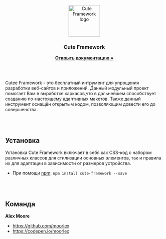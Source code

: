 <br>
<br>
<p align="center">
    <img src="https://user-images.githubusercontent.com/20378514/55954990-e03da000-5c68-11e9-8405-ad918cef63de.png" alt="Cute Framework logo" width="100" height="100">
</p>
<h3 align="center">Cute Framework</h3>
<p align="center">
  <a href="https://github.com/MoorLex/Cute-Framework/tree/master/docs"><strong>Открыть документацию »</strong></a>
</p>
<br>
<br>

Cutee Framework - это бесплатный интрумент для упрощения разработки веб-сайтов и приложений. Данный модульный проект 
помогает Вам в выработке каркасов,что в дальнейшем способствует созданию по-настоящему адаптивных макетов. 
Также данный инструмент оснащён открытым кодом, позволяющим довести его до совершенства. 

<br>
<br>

## Установка

Установка Cute Framework включает в себя как CSS-код с набором различных классов для стилизации основных элементов, 
так и правила их для адаптации в зависимости от размеров устройства. 

- При помощи [npm](https://www.npmjs.com/): `npm install cute-framework --save`

<br>
<br>

## Команда

**Alex Moore**
- https://github.com/moorlex
- https://codepen.io/moorlex

